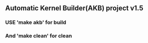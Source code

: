 ## Automatic Kernel Builder(AKB) project v1.5
### USE 'make akb' for build
### And 'make clean' for clean

